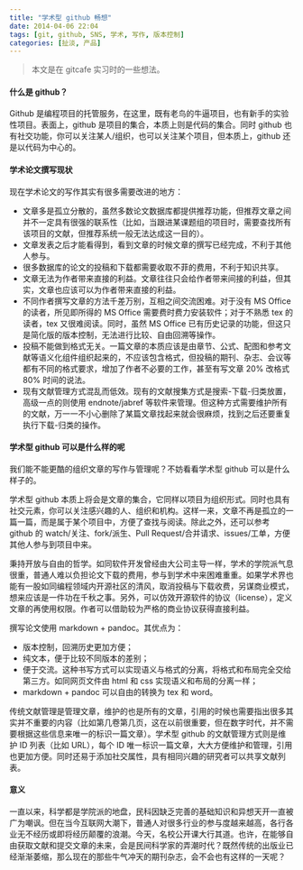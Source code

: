 ```yaml
---
title: "学术型 github 畅想"
date: 2014-04-06 22:04
tags: [git, github, SNS, 学术, 写作, 版本控制]
categories: [扯淡, 产品]
---
```


> 本文是在 gitcafe 实习时的一些想法。

#### 什么是 github？

Github 是编程项目的托管服务，在这里，既有老鸟的牛逼项目，也有新手的实验性项目。表面上，github 是项目的集合，本质上则是代码的集合。同时 github 也有社交功能，你可以关注某人/组织，也可以关注某个项目，但本质上，github 还是以代码为中心的。

#### 学术论文撰写现状

现在学术论文的写作其实有很多需要改进的地方：

* 文章多是孤立分散的，虽然多数论文数据库都提供推荐功能，但推荐文章之间并不一定具有很强的联系性（比如，当跟进某课题组的项目时，需要查找所有该项目的文献，但推荐系统一般无法达成这一目的）。
* 文章发表之后才能看得到，看到文章的时候文章的撰写已经完成，不利于其他人参与。
* 很多数据库的论文的投稿和下载都需要收取不菲的费用，不利于知识共享。
* 文章无法为作者带来直接的利益。文章往往只会给作者带来间接的利益，但其实，文章也应该可以为作者带来直接的利益。
* 不同作者撰写文章的方法千差万别，互相之间交流困难。对于没有 MS Office 的读者，所见即所得的 MS Office 需要费时费力安装软件；对于不熟悉 tex 的读者，tex 又很难阅读。同时，虽然 MS Office 已有历史记录的功能，但这只是简化版的版本控制，无法进行比较、自由回溯等操作。
* 投稿不能做到格式无关。一篇文章的本质应该是由章节、公式、配图和参考文献等语义化组件组织起来的，不应该包含格式，但投稿的期刊、杂志、会议等都有不同的格式要求，增加了作者不必要的工作，甚至有写文章 20% 改格式 80% 时间的说法。
* 现有文献管理方式混乱而低效。现有的文献搜集方式是搜索-下载-归类放置，高级一点的则使用 endnote/jabref 等软件来管理。但这种方式需要维护所有的文献，万一一不小心删除了某篇文章找起来就会很麻烦，找到之后还要重复执行下载-归类的操作。

#### 学术型 github 可以是什么样的呢

我们能不能更酷的组织文章的写作与管理呢？不妨看看学术型 github 可以是什么样子的。

学术型 github 本质上将会是文章的集合，它同样以项目为组织形式。同时也具有社交元素，你可以关注感兴趣的人、组织和机构。这样一来，文章不再是孤立的一篇一篇，而是属于某个项目中，方便了查找与阅读。除此之外，还可以参考 github 的 watch/关注、fork/派生、Pull Request/合并请求、issues/工单，方便其他人参与到项目中来。

秉持开放与自由的哲学。如同软件开发曾经由大公司主导一样，学术的学院派气息很重，普通人难以负担论文下载的费用，参与到学术中来困难重重。如果学术界也能有一股如同编程领域内开源社区的清风，取消投稿与下载收费，另谋商业模式，想来应该是一件功在千秋之事。另外，可以仿效开源软件的协议（license），定义文章的再使用权限。作者可以借助较为严格的商业协议获得直接利益。

撰写论文使用 markdown + pandoc。其优点为：

- 版本控制，回溯历史更加方便；
- 纯文本，便于比较不同版本的差别；
- 便于交流。这种书写方式可以实现语义与格式的分离，将格式和布局完全交给第三方。如同网页文件由 html 和 css 实现语义和布局的分离一样；
- markdown + pandoc 可以自由的转换为 tex 和 word。

传统文献管理是管理文章，维护的也是所有的文章，引用的时候也需要指出很多其实并不重要的内容（比如第几卷第几页，这在以前很重要，但在数字时代，并不需要根据这些信息来唯一的标识一篇文章）。学术型 github 的文献管理方式则是维护 ID 列表（比如 URL），每个 ID 唯一标识一篇文章，大大方便维护和管理，引用也更加方便。同时还易于添加社交属性，具有相同兴趣的研究者可以共享文献列表。

#### 意义

一直以来，科学都是学院派的地盘，民科因缺乏完善的基础知识和异想天开一直被广为嘲讽。但在当今互联网大潮下，普通人对很多行业的参与度越来越高，各行各业无不经历或即将经历颠覆的浪潮。今天，名校公开课大行其道。也许，在能够自由获取文献和提交文章的未来，会是民间科学家的弄潮时代？既然传统的出版业已经渐渐萎缩，那么现在的那些牛气冲天的期刊杂志，会不会也有这样的一天呢？
